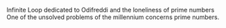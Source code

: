 Infinite Loop dedicated to Odifreddi and the loneliness of prime numbers
One of the unsolved problems of the millennium concerns prime numbers.
